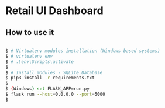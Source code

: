 # Retail UI Dashboard

## How to use it

```bash

$ # Virtualenv modules installation (Windows based systems)
$ # virtualenv env
$ # .\env\Scripts\activate
$
$ # Install modules - SQLite Database
$ pip3 install -r requirements.txt
$
$ (Windows) set FLASK_APP=run.py
$ flask run --host=0.0.0.0 --port=5000
$

